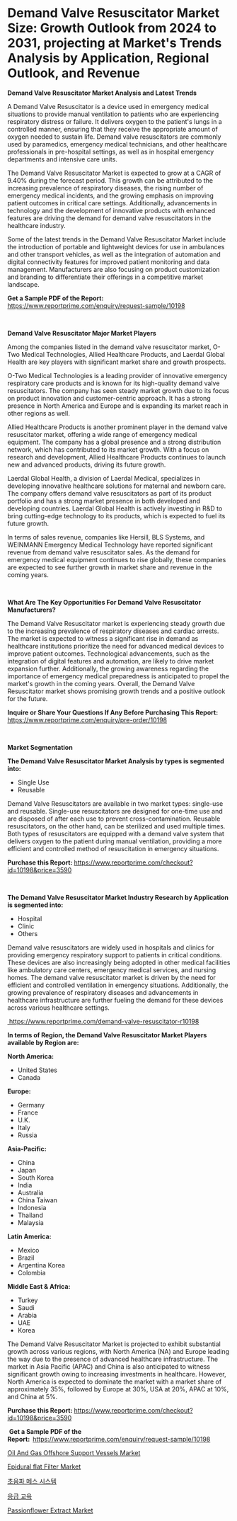<p><h1>Demand Valve Resuscitator Market Size: Growth Outlook from 2024 to 2031, projecting at Market's Trends Analysis by Application, Regional Outlook, and Revenue</h1></p><p><strong>Demand Valve Resuscitator Market Analysis and Latest Trends</strong></p>
<p><p>A Demand Valve Resuscitator is a device used in emergency medical situations to provide manual ventilation to patients who are experiencing respiratory distress or failure. It delivers oxygen to the patient's lungs in a controlled manner, ensuring that they receive the appropriate amount of oxygen needed to sustain life. Demand valve resuscitators are commonly used by paramedics, emergency medical technicians, and other healthcare professionals in pre-hospital settings, as well as in hospital emergency departments and intensive care units.</p><p>The Demand Valve Resuscitator Market is expected to grow at a CAGR of 9.40% during the forecast period. This growth can be attributed to the increasing prevalence of respiratory diseases, the rising number of emergency medical incidents, and the growing emphasis on improving patient outcomes in critical care settings. Additionally, advancements in technology and the development of innovative products with enhanced features are driving the demand for demand valve resuscitators in the healthcare industry.</p><p>Some of the latest trends in the Demand Valve Resuscitator Market include the introduction of portable and lightweight devices for use in ambulances and other transport vehicles, as well as the integration of automation and digital connectivity features for improved patient monitoring and data management. Manufacturers are also focusing on product customization and branding to differentiate their offerings in a competitive market landscape.</p></p>
<p><strong>Get a Sample PDF of the Report:&nbsp;</strong> <a href="https://www.reportprime.com/enquiry/request-sample/10198">https://www.reportprime.com/enquiry/request-sample/10198</a></p>
<p>&nbsp;</p>
<p><strong>Demand Valve Resuscitator Major Market Players</strong></p>
<p><p>Among the companies listed in the demand valve resuscitator market, O-Two Medical Technologies, Allied Healthcare Products, and Laerdal Global Health are key players with significant market share and growth prospects.</p><p>O-Two Medical Technologies is a leading provider of innovative emergency respiratory care products and is known for its high-quality demand valve resuscitators. The company has seen steady market growth due to its focus on product innovation and customer-centric approach. It has a strong presence in North America and Europe and is expanding its market reach in other regions as well.</p><p>Allied Healthcare Products is another prominent player in the demand valve resuscitator market, offering a wide range of emergency medical equipment. The company has a global presence and a strong distribution network, which has contributed to its market growth. With a focus on research and development, Allied Healthcare Products continues to launch new and advanced products, driving its future growth.</p><p>Laerdal Global Health, a division of Laerdal Medical, specializes in developing innovative healthcare solutions for maternal and newborn care. The company offers demand valve resuscitators as part of its product portfolio and has a strong market presence in both developed and developing countries. Laerdal Global Health is actively investing in R&D to bring cutting-edge technology to its products, which is expected to fuel its future growth.</p><p>In terms of sales revenue, companies like Hersill, BLS Systems, and WEINMANN Emergency Medical Technology have reported significant revenue from demand valve resuscitator sales. As the demand for emergency medical equipment continues to rise globally, these companies are expected to see further growth in market share and revenue in the coming years.</p></p>
<p>&nbsp;</p>
<p><strong>What Are The Key Opportunities For Demand Valve Resuscitator Manufacturers?</strong></p>
<p><p>The Demand Valve Resuscitator market is experiencing steady growth due to the increasing prevalence of respiratory diseases and cardiac arrests. The market is expected to witness a significant rise in demand as healthcare institutions prioritize the need for advanced medical devices to improve patient outcomes. Technological advancements, such as the integration of digital features and automation, are likely to drive market expansion further. Additionally, the growing awareness regarding the importance of emergency medical preparedness is anticipated to propel the market's growth in the coming years. Overall, the Demand Valve Resuscitator market shows promising growth trends and a positive outlook for the future.</p></p>
<p><strong>Inquire or Share Your Questions If Any Before Purchasing This Report:</strong> <a href="https://www.reportprime.com/enquiry/pre-order/10198">https://www.reportprime.com/enquiry/pre-order/10198</a></p>
<p>&nbsp;</p>
<p><strong>Market Segmentation</strong></p>
<p><strong>The Demand Valve Resuscitator Market Analysis by types is segmented into:</strong></p>
<p><ul><li>Single Use</li><li>Reusable</li></ul></p>
<p><p>Demand Valve Resuscitators are available in two market types: single-use and reusable. Single-use resuscitators are designed for one-time use and are disposed of after each use to prevent cross-contamination. Reusable resuscitators, on the other hand, can be sterilized and used multiple times. Both types of resuscitators are equipped with a demand valve system that delivers oxygen to the patient during manual ventilation, providing a more efficient and controlled method of resuscitation in emergency situations.</p></p>
<p><strong>Purchase this Report:&nbsp;</strong><a href="https://www.reportprime.com/checkout?id=10198&price=3590">https://www.reportprime.com/checkout?id=10198&price=3590</a></p>
<p>&nbsp;</p>
<p><strong>The Demand Valve Resuscitator Market Industry Research by Application is segmented into:</strong></p>
<p><ul><li>Hospital</li><li>Clinic</li><li>Others</li></ul></p>
<p><p>Demand valve resuscitators are widely used in hospitals and clinics for providing emergency respiratory support to patients in critical conditions. These devices are also increasingly being adopted in other medical facilities like ambulatory care centers, emergency medical services, and nursing homes. The demand valve resuscitator market is driven by the need for efficient and controlled ventilation in emergency situations. Additionally, the growing prevalence of respiratory diseases and advancements in healthcare infrastructure are further fueling the demand for these devices across various healthcare settings.</p></p>
<p><a href="https://www.reportprime.com/demand-valve-resuscitator-r10198">&nbsp;https://www.reportprime.com/demand-valve-resuscitator-r10198</a></p>
<p><strong>In terms of Region, the Demand Valve Resuscitator Market Players available by Region are:</strong></p>
<p>
    <p> <strong> North America: </strong>
        <ul>
            <li>United States</li>
            <li>Canada</li>
        </ul>
        </p> 
    <p> <strong> Europe: </strong>
        <ul>
            <li>Germany</li>
            <li>France</li>
            <li>U.K.</li>
            <li>Italy</li>
            <li>Russia</li>
        </ul>
        </p> 
    <p> <strong> Asia-Pacific: </strong>
        <ul>
            <li>China</li>
            <li>Japan</li>
            <li>South Korea</li>
            <li>India</li>
            <li>Australia</li>
            <li>China Taiwan</li>
            <li>Indonesia</li>
            <li>Thailand</li>
            <li>Malaysia</li>
        </ul>
        </p> 
    <p> <strong> Latin America: </strong>
        <ul>
            <li>Mexico</li>
            <li>Brazil</li>
            <li>Argentina Korea</li>
            <li>Colombia</li>
        </ul>
        </p> 
    <p> <strong> Middle East & Africa: </strong>
        <ul>
            <li>Turkey</li>
            <li>Saudi</li>
            <li>Arabia</li>
            <li>UAE</li>
            <li>Korea</li>
        </ul>
    </p>
    </p>
<p><p>The Demand Valve Resuscitator Market is projected to exhibit substantial growth across various regions, with North America (NA) and Europe leading the way due to the presence of advanced healthcare infrastructure. The market in Asia Pacific (APAC) and China is also anticipated to witness significant growth owing to increasing investments in healthcare. However, North America is expected to dominate the market with a market share of approximately 35%, followed by Europe at 30%, USA at 20%, APAC at 10%, and China at 5%.</p></p>
<p><strong>Purchase this Report: </strong><a href="https://www.reportprime.com/checkout?id=10198&price=3590">https://www.reportprime.com/checkout?id=10198&price=3590</a></p>
<p>&nbsp;<strong>Get a Sample PDF of the Report:&nbsp;&nbsp;</strong><a href="https://www.reportprime.com/enquiry/request-sample/10198">https://www.reportprime.com/enquiry/request-sample/10198</a></p>
<p><strong></strong></p>
<p><p><a href="https://medium.com/@paullawrence644/global-oil-and-gas-offshore-support-vessels-market-exploring-market-share-market-trends-and-77951968b827">Oil And Gas Offshore Support Vessels Market</a></p><p><a href="https://github.com/khkjaxbn36/Market-Research-Report-List-1/blob/main/epidural-flat-filter-market.md">Epidural flat Filter Market</a></p><p><a href="https://medium.com/@douglasvasquez626/%EC%B4%88%EC%9D%8C%ED%8C%8C-%EC%8A%A4%EC%BB%AC%ED%94%8C-%EC%8B%9C%EC%8A%A4%ED%85%9C-%EC%8B%9C%EC%9E%A5-%EB%B3%B4%EA%B3%A0%EC%84%9C-%EC%A0%9C%ED%92%88-%EC%9C%A0%ED%98%95-gun-type-scalpels-scissor-type-scalpels-%EC%B5%9C%EC%A2%85%EC%82%AC%EC%9A%A9%EC%B2%98-%EB%B3%91%EC%9B%90-%EC%99%B8%EB%9E%98-%EC%88%98%EC%88%A0-%EC%84%BC%ED%84%B0-%EC%A7%84%EB%A3%8C%EC%86%8C-%EA%B8%B0%ED%83%80-%EC%A7%80%EC%97%AD-eda25c0abe30">초음파 메스 시스템</a></p><p><a href="https://medium.com/@leneciacharles182024/%EB%B9%84%EC%83%81-%ED%9B%88%EB%A0%A8-%EC%8B%9C%EC%9E%A5-%EC%98%88%EC%B8%A1-%EC%8B%9C%EC%9E%A5-%EB%8F%99%ED%96%A5-%EB%B0%8F-%EC%98%81%ED%96%A5-%EB%B6%84%EC%84%9D-2024-2031-57f326961ca1">응급 교육</a></p><p><a href="https://medium.com/@bryaneal908/market-forecast-global-passionflower-extract-trends-and-impact-analysis-2024-2031-by-b40e5024544b">Passionflower Extract Market</a></p></p>
